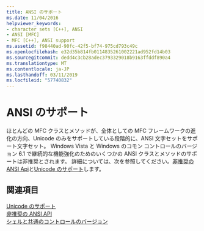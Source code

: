 ```yaml
---
title: ANSI のサポート
ms.date: 11/04/2016
helpviewer_keywords:
- character sets [C++], ANSI
- ANSI [MFC]
- MFC [C++], ANSI support
ms.assetid: f98440ad-90fc-42f5-bf74-975cd793c49c
ms.openlocfilehash: e32d35b814fb0114835261002221ad952fd14b03
ms.sourcegitcommit: dedd4c3cb28adec3793329018b9163ffddf890a4
ms.translationtype: MT
ms.contentlocale: ja-JP
ms.lasthandoff: 03/11/2019
ms.locfileid: "57740832"
---
```

# <a name="support-for-ansi"></a>ANSI のサポート

ほとんどの MFC クラスとメソッドが、全体としての MFC フレームワークの進化の方向、Unicode のみをサポートしている段階的に、ANSI 文字セットをサポート文字セット。 Windows Vista と Windows のコモン コントロールのバージョン 6.1 で継続的な機能強化のためのいくつかの ANSI クラスとメソッドのサポートは非推奨とされます。  詳細については、次を参照してください。[非推奨の ANSI Api](../mfc/deprecated-ansi-apis.md)と[Unicode のサポート](../text/support-for-unicode.md)します。

## <a name="see-also"></a>関連項目

[Unicode のサポート](../text/support-for-unicode.md)<br/>
[非推奨の ANSI API](../mfc/deprecated-ansi-apis.md)<br/>
[シェルと共通のコントロールのバージョン](https://msdn.microsoft.com/library/windows/desktop/bb776779)
